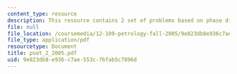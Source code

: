 ```yaml
---
content_type: resource
description: This resource contains 2 set of problems based on phase diagrams.
file: null
file_location: /coursemedia/12-109-petrology-fall-2005/9e823db8e936c7ae553c76fab5c7896d_pset_2_2005.pdf
file_type: application/pdf
resourcetype: Document
title: pset_2_2005.pdf
uid: 9e823db8-e936-c7ae-553c-76fab5c7896d
---
```


